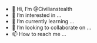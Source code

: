 - 👋 Hi, I’m @Civilianstealth
- 👀 I’m interested in ...
- 🌱 I’m currently learning ...
- 💞️ I’m looking to collaborate on ...
- 📫 How to reach me ...

<!---
Civilianstealth/Civilianstealth is a ✨ special ✨ repository because its `README.md` (this file) appears on your GitHub profile.
You can click the Preview link to take a look at your changes.
--->
